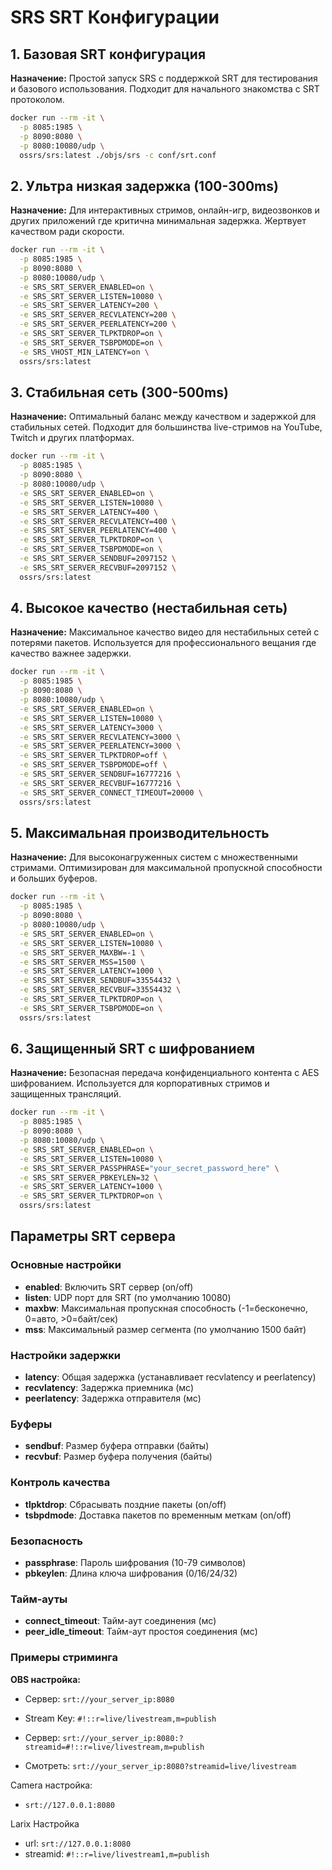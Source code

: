 # SRS SRT Конфигурации

## 1. Базовая SRT конфигурация

**Назначение:** Простой запуск SRS с поддержкой SRT для тестирования и базового использования. Подходит для начального знакомства с SRT протоколом.

```bash
docker run --rm -it \
  -p 8085:1985 \
  -p 8090:8080 \
  -p 8080:10080/udp \
  ossrs/srs:latest ./objs/srs -c conf/srt.conf
```

## 2. Ультра низкая задержка (100-300ms)

**Назначение:** Для интерактивных стримов, онлайн-игр, видеозвонков и других приложений где критична минимальная задержка. Жертвует качеством ради скорости.

```bash
docker run --rm -it \
  -p 8085:1985 \
  -p 8090:8080 \
  -p 8080:10080/udp \
  -e SRS_SRT_SERVER_ENABLED=on \
  -e SRS_SRT_SERVER_LISTEN=10080 \
  -e SRS_SRT_SERVER_LATENCY=200 \
  -e SRS_SRT_SERVER_RECVLATENCY=200 \
  -e SRS_SRT_SERVER_PEERLATENCY=200 \
  -e SRS_SRT_SERVER_TLPKTDROP=on \
  -e SRS_SRT_SERVER_TSBPDMODE=on \
  -e SRS_VHOST_MIN_LATENCY=on \
  ossrs/srs:latest
```

## 3. Стабильная сеть (300-500ms)

**Назначение:** Оптимальный баланс между качеством и задержкой для стабильных сетей. Подходит для большинства live-стримов на YouTube, Twitch и других платформах.

```bash
docker run --rm -it \
  -p 8085:1985 \
  -p 8090:8080 \
  -p 8080:10080/udp \
  -e SRS_SRT_SERVER_ENABLED=on \
  -e SRS_SRT_SERVER_LISTEN=10080 \
  -e SRS_SRT_SERVER_LATENCY=400 \
  -e SRS_SRT_SERVER_RECVLATENCY=400 \
  -e SRS_SRT_SERVER_PEERLATENCY=400 \
  -e SRS_SRT_SERVER_TLPKTDROP=on \
  -e SRS_SRT_SERVER_TSBPDMODE=on \
  -e SRS_SRT_SERVER_SENDBUF=2097152 \
  -e SRS_SRT_SERVER_RECVBUF=2097152 \
  ossrs/srs:latest
```

## 4. Высокое качество (нестабильная сеть)

**Назначение:** Максимальное качество видео для нестабильных сетей с потерями пакетов. Используется для профессионального вещания где качество важнее задержки.

```bash
docker run --rm -it \
  -p 8085:1985 \
  -p 8090:8080 \
  -p 8080:10080/udp \
  -e SRS_SRT_SERVER_ENABLED=on \
  -e SRS_SRT_SERVER_LISTEN=10080 \
  -e SRS_SRT_SERVER_LATENCY=3000 \
  -e SRS_SRT_SERVER_RECVLATENCY=3000 \
  -e SRS_SRT_SERVER_PEERLATENCY=3000 \
  -e SRS_SRT_SERVER_TLPKTDROP=off \
  -e SRS_SRT_SERVER_TSBPDMODE=off \
  -e SRS_SRT_SERVER_SENDBUF=16777216 \
  -e SRS_SRT_SERVER_RECVBUF=16777216 \
  -e SRS_SRT_SERVER_CONNECT_TIMEOUT=20000 \
  ossrs/srs:latest
```

## 5. Максимальная производительность

**Назначение:** Для высоконагруженных систем с множественными стримами. Оптимизирован для максимальной пропускной способности и больших буферов.

```bash
docker run --rm -it \
  -p 8085:1985 \
  -p 8090:8080 \
  -p 8080:10080/udp \
  -e SRS_SRT_SERVER_ENABLED=on \
  -e SRS_SRT_SERVER_LISTEN=10080 \
  -e SRS_SRT_SERVER_MAXBW=-1 \
  -e SRS_SRT_SERVER_MSS=1500 \
  -e SRS_SRT_SERVER_LATENCY=1000 \
  -e SRS_SRT_SERVER_SENDBUF=33554432 \
  -e SRS_SRT_SERVER_RECVBUF=33554432 \
  -e SRS_SRT_SERVER_TLPKTDROP=on \
  -e SRS_SRT_SERVER_TSBPDMODE=on \
  ossrs/srs:latest
```

## 6. Защищенный SRT с шифрованием

**Назначение:** Безопасная передача конфиденциального контента с AES шифрованием. Используется для корпоративных стримов и защищенных трансляций.

```bash
docker run --rm -it \
  -p 8085:1985 \
  -p 8090:8080 \
  -p 8080:10080/udp \
  -e SRS_SRT_SERVER_ENABLED=on \
  -e SRS_SRT_SERVER_LISTEN=10080 \
  -e SRS_SRT_SERVER_PASSPHRASE="your_secret_password_here" \
  -e SRS_SRT_SERVER_PBKEYLEN=32 \
  -e SRS_SRT_SERVER_LATENCY=1000 \
  -e SRS_SRT_SERVER_TLPKTDROP=on \
  ossrs/srs:latest
```

## Параметры SRT сервера

### Основные настройки
- **enabled**: Включить SRT сервер (on/off)
- **listen**: UDP порт для SRT (по умолчанию 10080)
- **maxbw**: Максимальная пропускная способность (-1=бесконечно, 0=авто, >0=байт/сек)
- **mss**: Максимальный размер сегмента (по умолчанию 1500 байт)

### Настройки задержки
- **latency**: Общая задержка (устанавливает recvlatency и peerlatency)
- **recvlatency**: Задержка приемника (мс)
- **peerlatency**: Задержка отправителя (мс)

### Буферы
- **sendbuf**: Размер буфера отправки (байты)
- **recvbuf**: Размер буфера получения (байты)

### Контроль качества
- **tlpktdrop**: Сбрасывать поздние пакеты (on/off)
- **tsbpdmode**: Доставка пакетов по временным меткам (on/off)

### Безопасность
- **passphrase**: Пароль шифрования (10-79 символов)
- **pbkeylen**: Длина ключа шифрования (0/16/24/32)

### Тайм-ауты
- **connect_timeout**: Тайм-аут соединения (мс)
- **peer_idle_timeout**: Тайм-аут простоя соединения (мс)


### Примеры стриминга

**OBS настройка:**
- Сервер: `srt://your_server_ip:8080`
- Stream Key: `#!::r=live/livestream,m=publish`

- Cервер: `srt://your_server_ip:8080:?streamid=#!::r=live/livestream,m=publish`

- Смотреть: `srt://your_server_ip:8080?streamid=live/livestream`

Camera настройка:
- `srt://127.0.0.1:8080`

Larix Настройка
- url: `srt://127.0.0.1:8080`
- streamid:  `#!::r=live/livestream1,m=publish`

